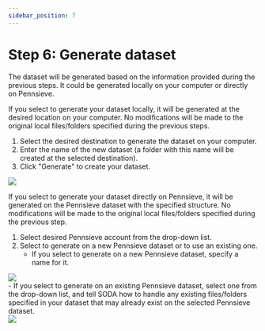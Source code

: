 ```yaml
---
sidebar_position: 7
---
```


# Step 6: Generate dataset

The dataset will be generated based on the information provided during the previous steps. It could be generated locally on your computer or directly on Pennsieve.

If you select to generate your dataset locally, it will be generated at the desired location on your computer. No modifications will be made to the original local files/folders specified during the previous steps.

1. Select the desired destination to generate the dataset on your computer.
2. Enter the name of the new dataset (a folder with this name will be created at the selected destination).
3. Click "Generate" to create your dataset.

<div class="px-10 my-5">
    <img src="https://github.com/fairdataihub/SODA-for-SPARC/blob/main/docs/documentation/Organize-dataset/generate-1.gif?raw=true">
    </img>
</div>

If you select to generate your dataset directly on Pennsieve, it will be generated on the Pennsieve dataset with the specified structure. No modifications will be made to the original local files/folders specified during the previous step.

1. Select desired Pennsieve account from the drop-down list.
2. Select to generate on a new Pennsieve dataset or to use an existing one.
   - If you select to generate on a new Pennsieve dataset, specify a name for it.
<div class="px-10 my-5">
    <img src="https://github.com/fairdataihub/SODA-for-SPARC/blob/main/docs/documentation/Organize-dataset/generate-21.gif?raw=true">
    </img>
</div>
   - If you select to generate on an existing Pennsieve dataset, select one from the drop-down list, and tell SODA how to handle any existing files/folders specified in your dataset that may already exist on the selected Pennsieve dataset.
<div class="px-10 my-5">
    <img src="https://github.com/fairdataihub/SODA-for-SPARC/blob/main/docs/documentation/Organize-dataset/generate-3.gif?raw=true">
    </img>
</div>
